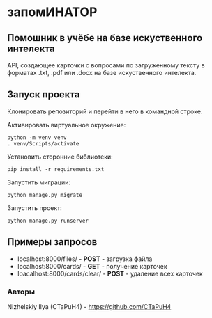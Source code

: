 # запомИНАТОР

## Помошник в учёбе на базе искуственного интелекта
API, создающее карточки с вопросами по загруженному тексту в форматах .txt, .pdf или .docx на базе искуственного интелекта.

## Запуск проекта
Клонировать репозиторий и перейти в него в командной строке.

Активировать виртуальное окружение:
```
python -m venv venv
. venv/Scripts/activate
```

Установить сторонние библиотеки:
```
pip install -r requirements.txt
```

Запустить миграции:
```
python manage.py migrate
```

Запустить проект:
```
python manage.py runserver
```

## Примеры запросов
- localhost:8000/files/ - **POST** - загрузка файла
- localhost:8000/cards/ - **GET** - получение карточек
- loacalhost:8000/cards/clear/ - **POST** - удаление всех карточек

### Авторы
Nizhelskiy Ilya (CTaPuH4) - https://github.com/CTaPuH4